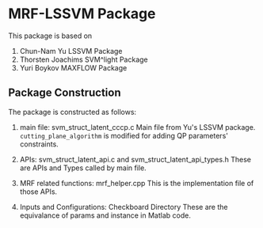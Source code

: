# MRF-LSSVM Package #
This package is based on

1. Chun-Nam Yu LSSVM Package
2. Thorsten Joachims SVM^light Package
3. Yuri Boykov MAXFLOW Package

## Package Construction ##

The package is constructed as follows:

1. main file: svm_struct_latent_cccp.c
Main file from Yu's LSSVM package. `cutting_plane_algorithm` is modified for adding QP parameters' constraints.

2. APIs: svm_struct_latent_api.c and svm_struct_latent_api_types.h
These are APIs and Types called by main file.

3. MRF related functions: mrf_helper.cpp
This is the implementation file of those APIs.

4. Inputs and Configurations: Checkboard Directory
These are the equivalance of params and instance in Matlab code.
